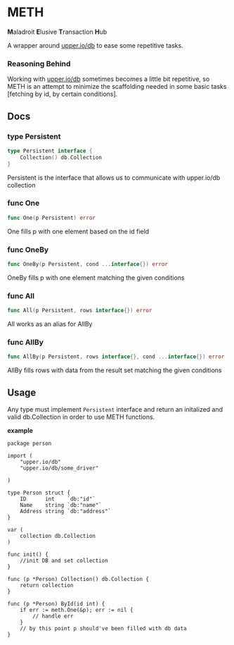 METH
====

**M**​aladroit **E**​lusive **T**​ransaction **H**​ub

A wrapper around [upper.io/db](http://github.com/upper/db) to ease some repetitive tasks.


### Reasoning Behind

Working with [upper.io/db](http://github.com/upper/db) sometimes becomes a little bit repetitive, so METH is an attempt to minimize the scaffolding needed in some basic tasks [fetching by id, by certain conditions].

## Docs
### type Persistent
``` go
type Persistent interface {
    Collection() db.Collection
}
```
Persistent is the interface that allows us to communicate with upper.io/db collection

### func One
``` go
func One(p Persistent) error
```
One fills p with one element based on the id field


### func OneBy
``` go
func OneBy(p Persistent, cond ...interface{}) error
```
OneBy fills p with one element matching the given conditions


### func All
``` go
func All(p Persistent, rows interface{}) error
```
All works as an alias for AllBy


### func AllBy
``` go
func AllBy(p Persistent, rows interface{}, cond ...interface{}) error
```
AllBy fills rows with data from the result set matching the given conditions


## Usage

Any type must implement `Persistent` interface and return an initalized and valid db.Collection in order to use METH functions.


__example__

``` 
package person

import (
    "upper.io/db"
    "upper.io/db/some_driver"
    
)

type Person struct {
    ID      int    `db:"id"`
    Name    string `db:"name"`
    Address string `db:"address"`
}

var (
    collection db.Collection
)

func init() {
    //init DB and set collection
}

func (p *Person) Collection() db.Collection {
    return collection
}

func (p *Person) ById(id int) {
    if err := meth.One(&p); err := nil {
        // handle err
    }
    // by this point p should've been filled with db data
}

```